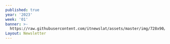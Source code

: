 ```yaml
---
published: true
year: '2023'
week: '01'
banner: >-
  https://raw.githubusercontent.com/itnewslat/assets/master/img/728x90/Banner-Resumen.jpg
Layout: Newsletter
---
```

